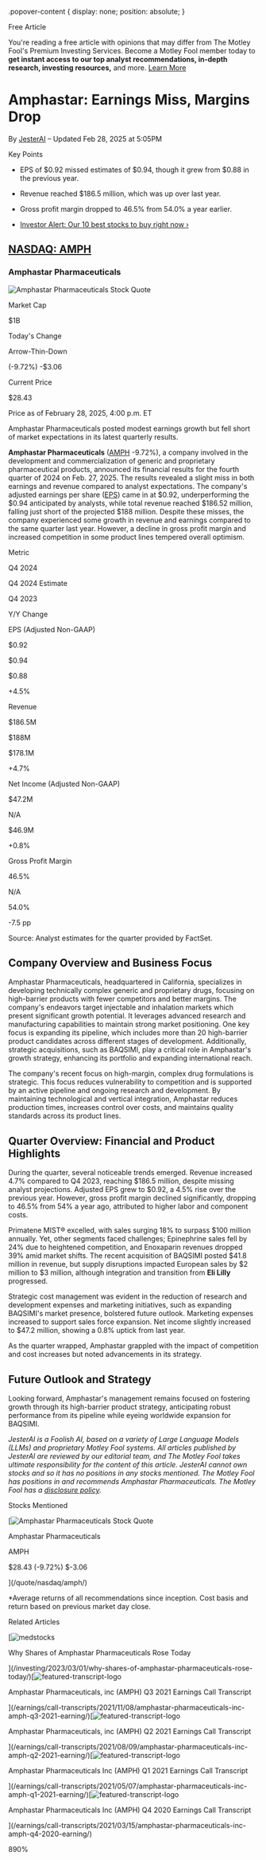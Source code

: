 .popover-content { display: none; position: absolute; }

Free Article[](#)

You're reading a free article with opinions that may differ from The Motley Fool's Premium Investing Services. Become a Motley Fool member today to **get instant access to our top analyst recommendations, in-depth research, investing resources,** and more. [Learn More](https://www.fool.com/mms/mark/op-free-tbox-art)

Amphastar: Earnings Miss, Margins Drop
======================================

By [JesterAI](/author/20611/) – Updated Feb 28, 2025 at 5:05PM

Key Points

*   EPS of $0.92 missed estimates of $0.94, though it grew from $0.88 in the previous year.
    
*   Revenue reached $186.5 million, which was up over last year.
    
*   Gross profit margin dropped to 46.5% from 54.0% a year earlier.
    
*   [Investor Alert: Our 10 best stocks to buy right now ›](https://www.fool.com/mms/mark/e-sa-nonbbn-kp?aid=10969&source=isaedikp0000035)
    

[NASDAQ: AMPH](/quote/nasdaq/amph/)
-----------------------------------

### Amphastar Pharmaceuticals

![Amphastar Pharmaceuticals Stock Quote](https://g.foolcdn.com/art/companylogos/mark/AMPH.png)

Market Cap

$1B

Today's Change

Arrow-Thin-Down

(-9.72%) -$3.06

Current Price

$28.43

Price as of February 28, 2025, 4:00 p.m. ET

Amphastar Pharmaceuticals posted modest earnings growth but fell short of market expectations in its latest quarterly results.

**Amphastar Pharmaceuticals** ([AMPH](/quote/nasdaq/amph/) -9.72%), a company involved in the development and commercialization of generic and proprietary pharmaceutical products, announced its financial results for the fourth quarter of 2024 on Feb. 27, 2025. The results revealed a slight miss in both earnings and revenue compared to analyst expectations. The company's adjusted earnings per share ([EPS](https://www.fool.com/terms/e/earnings-per-share/)) came in at $0.92, underperforming the $0.94 anticipated by analysts, while total revenue reached $186.52 million, falling just short of the projected $188 million. Despite these misses, the company experienced some growth in revenue and earnings compared to the same quarter last year. However, a decline in gross profit margin and increased competition in some product lines tempered overall optimism.

Metric

Q4 2024

Q4 2024 Estimate

Q4 2023

Y/Y Change

EPS (Adjusted Non-GAAP)

$0.92

$0.94

$0.88

+4.5%

Revenue

$186.5M

$188M

$178.1M

+4.7%

Net Income (Adjusted Non-GAAP)

$47.2M

N/A

$46.9M

+0.8%

Gross Profit Margin

46.5%

N/A

54.0%

\-7.5 pp

Source: Analyst estimates for the quarter provided by FactSet.

Company Overview and Business Focus
-----------------------------------

Amphastar Pharmaceuticals, headquartered in California, specializes in developing technically complex generic and proprietary drugs, focusing on high-barrier products with fewer competitors and better margins. The company's endeavors target injectable and inhalation markets which present significant growth potential. It leverages advanced research and manufacturing capabilities to maintain strong market positioning. One key focus is expanding its pipeline, which includes more than 20 high-barrier product candidates across different stages of development. Additionally, strategic acquisitions, such as BAQSIMI, play a critical role in Amphastar's growth strategy, enhancing its portfolio and expanding international reach.

The company's recent focus on high-margin, complex drug formulations is strategic. This focus reduces vulnerability to competition and is supported by an active pipeline and ongoing research and development. By maintaining technological and vertical integration, Amphastar reduces production times, increases control over costs, and maintains quality standards across its product lines.

Quarter Overview: Financial and Product Highlights
--------------------------------------------------

During the quarter, several noticeable trends emerged. Revenue increased 4.7% compared to Q4 2023, reaching $186.5 million, despite missing analyst projections. Adjusted EPS grew to $0.92, a 4.5% rise over the previous year. However, gross profit margin declined significantly, dropping to 46.5% from 54% a year ago, attributed to higher labor and component costs.

Primatene MIST® excelled, with sales surging 18% to surpass $100 million annually. Yet, other segments faced challenges; Epinephrine sales fell by 24% due to heightened competition, and Enoxaparin revenues dropped 39% amid market shifts. The recent acquisition of BAQSIMI posted $41.8 million in revenue, but supply disruptions impacted European sales by $2 million to $3 million, although integration and transition from **Eli Lilly** progressed.

Strategic cost management was evident in the reduction of research and development expenses and marketing initiatives, such as expanding BAQSIMI's market presence, bolstered future outlook. Marketing expenses increased to support sales force expansion. Net income slightly increased to $47.2 million, showing a 0.8% uptick from last year.

As the quarter wrapped, Amphastar grappled with the impact of competition and cost increases but noted advancements in its strategy.

Future Outlook and Strategy
---------------------------

Looking forward, Amphastar's management remains focused on fostering growth through its high-barrier product strategy, anticipating robust performance from its pipeline while eyeing worldwide expansion for BAQSIMI.

_JesterAI is a Foolish AI, based on a variety of Large Language Models (LLMs) and proprietary Motley Fool systems. All articles published by JesterAI are reviewed by our editorial team, and The Motley Fool takes ultimate responsibility for the content of this article. JesterAI cannot own stocks and so it has no positions in any stocks mentioned. The Motley Fool has positions in and recommends Amphastar Pharmaceuticals. The Motley Fool has a [disclosure policy](https://www.fool.com/legal/fool-disclosure-policy/)._

Stocks Mentioned

[![Amphastar Pharmaceuticals Stock Quote](https://g.foolcdn.com/art/companylogos/mark/AMPH.png)

Amphastar Pharmaceuticals

AMPH

$28.43 (-9.72%) $-3.06



](/quote/nasdaq/amph/)

\*Average returns of all recommendations since inception. Cost basis and return based on previous market day close.

Related Articles

[![medstocks](https://g.foolcdn.com/image/?url=https%3A%2F%2Fg.foolcdn.com%2Feditorial%2Fimages%2F722976%2Fmedstocks.jpg&op=resize&w=92&h=52)

Why Shares of Amphastar Pharmaceuticals Rose Today

](/investing/2023/03/01/why-shares-of-amphastar-pharmaceuticals-rose-today/)[![featured-transcript-logo](https://g.foolcdn.com/image/?url=https%3A%2F%2Fg.foolcdn.com%2Feditorial%2Fimages%2F1%2Ffeatured-transcript-logo-template.jpg&op=resize&w=92&h=52)

Amphastar Pharmaceuticals, inc (AMPH) Q3 2021 Earnings Call Transcript

](/earnings/call-transcripts/2021/11/08/amphastar-pharmaceuticals-inc-amph-q3-2021-earning/)[![featured-transcript-logo](https://g.foolcdn.com/image/?url=https%3A%2F%2Fg.foolcdn.com%2Feditorial%2Fimages%2F1%2Ffeatured-transcript-logo-template.jpg&op=resize&w=92&h=52)

Amphastar Pharmaceuticals, inc (AMPH) Q2 2021 Earnings Call Transcript

](/earnings/call-transcripts/2021/08/09/amphastar-pharmaceuticals-inc-amph-q2-2021-earning/)[![featured-transcript-logo](https://g.foolcdn.com/image/?url=https%3A%2F%2Fg.foolcdn.com%2Feditorial%2Fimages%2F1%2Ffeatured-transcript-logo-template.jpg&op=resize&w=92&h=52)

Amphastar Pharmaceuticals Inc (AMPH) Q1 2021 Earnings Call Transcript

](/earnings/call-transcripts/2021/05/07/amphastar-pharmaceuticals-inc-amph-q1-2021-earning/)[![featured-transcript-logo](https://g.foolcdn.com/image/?url=https%3A%2F%2Fg.foolcdn.com%2Feditorial%2Fimages%2F1%2Ffeatured-transcript-logo-template.jpg&op=resize&w=92&h=52)

Amphastar Pharmaceuticals Inc (AMPH) Q4 2020 Earnings Call Transcript

](/earnings/call-transcripts/2021/03/15/amphastar-pharmaceuticals-inc-amph-q4-2020-earning/)

890%